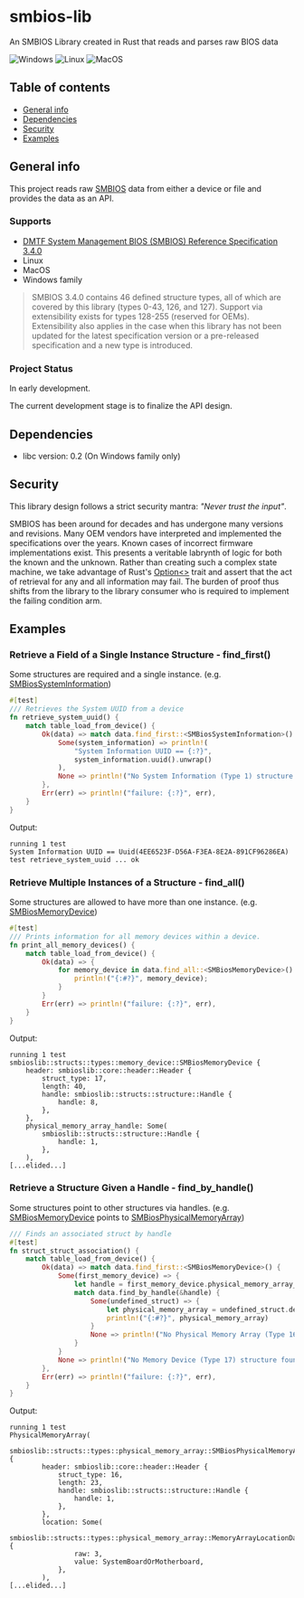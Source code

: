 # smbios-lib
An SMBIOS Library created in Rust that reads and parses raw BIOS data

![Windows](https://github.com/jrgerber/smbios-lib/actions/workflows/windows.yml/badge.svg)
![Linux](https://github.com/jrgerber/smbios-lib/actions/workflows/linux.yml/badge.svg)
![MacOS](https://github.com/jrgerber/smbios-lib/actions/workflows/macos.yml/badge.svg)

## Table of contents
* [General info](#general-info)
* [Dependencies](#dependencies)
* [Security](#security)
* [Examples](#examples)

## General info
This project reads raw [SMBIOS](https://en.wikipedia.org/wiki/BIOS) data from either a device or file and provides the data as an API.

### Supports
* [DMTF System Management BIOS (SMBIOS) Reference
Specification 3.4.0](https://www.dmtf.org/sites/default/files/standards/documents/DSP0134_3.4.0.pdf)
* Linux
* MacOS
* Windows family

> SMBIOS 3.4.0 contains 46 defined structure types, all of which are covered by this library (types 0-43, 126, and 127).  Support via extensibility exists for types 128-255 (reserved for OEMs).  Extensibility also applies in the case when this library has not been updated for the latest specification version or a pre-released specification and a new type is introduced.

### Project Status
In early development.

The current development stage is to finalize the API design.
	
## Dependencies
* libc version: 0.2 (On Windows family only)
	
## Security
This library design follows a strict security mantra: *"Never trust the input"*.

SMBIOS has been around for decades and has undergone many versions and revisions.  Many OEM vendors have interpreted and implemented the specifications over the years. Known cases of incorrect firmware implementations exist.  This presents a veritable labrynth of logic for both the known and the unknown. Rather than creating such a complex state machine, we take advantage of Rust's [Option<>](https://doc.rust-lang.org/std/option/) trait and assert that the act of retrieval for any and all information may fail.  The burden of proof thus shifts from the library to the library consumer who is required to implement the failing condition arm.

## Examples
### Retrieve a Field of a Single Instance Structure - find_first()
Some structures are required and a single instance. (e.g. [SMBiosSystemInformation](src/structs/types/system_information.rs))

```rust
#[test]
/// Retrieves the System UUID from a device
fn retrieve_system_uuid() {
    match table_load_from_device() {
        Ok(data) => match data.find_first::<SMBiosSystemInformation>() {
            Some(system_information) => println!(
                "System Information UUID == {:?}",
                system_information.uuid().unwrap()
            ),
            None => println!("No System Information (Type 1) structure found"),
        },
        Err(err) => println!("failure: {:?}", err),
    }
}
```

Output:
```
running 1 test
System Information UUID == Uuid(4EE6523F-D56A-F3EA-8E2A-891CF96286EA)
test retrieve_system_uuid ... ok
```

### Retrieve Multiple Instances of a Structure - find_all()
Some structures are allowed to have more than one instance. (e.g. [SMBiosMemoryDevice](src/structs/types/memory_device.rs))

```rust
#[test]
/// Prints information for all memory devices within a device.
fn print_all_memory_devices() {
    match table_load_from_device() {
        Ok(data) => {
            for memory_device in data.find_all::<SMBiosMemoryDevice>() {
                println!("{:#?}", memory_device);
            }
        }
        Err(err) => println!("failure: {:?}", err),
    }
}
```

Output:
```
running 1 test
smbioslib::structs::types::memory_device::SMBiosMemoryDevice {
    header: smbioslib::core::header::Header {
        struct_type: 17,
        length: 40,
        handle: smbioslib::structs::structure::Handle {
            handle: 8,
        },
    },
    physical_memory_array_handle: Some(
        smbioslib::structs::structure::Handle {
            handle: 1,
        },
    ),
[...elided...]
```

### Retrieve a Structure Given a Handle - find_by_handle()
Some structures point to other structures via handles. (e.g. [SMBiosMemoryDevice](src/structs/types/memory_device.rs) points to [SMBiosPhysicalMemoryArray](src/structs/types/physical_memory_array.rs))

```rust
/// Finds an associated struct by handle
#[test]
fn struct_struct_association() {
    match table_load_from_device() {
        Ok(data) => match data.find_first::<SMBiosMemoryDevice>() {
            Some(first_memory_device) => {
                let handle = first_memory_device.physical_memory_array_handle().unwrap();
                match data.find_by_handle(&handle) {
                    Some(undefined_struct) => {
                        let physical_memory_array = undefined_struct.defined_struct();
                        println!("{:#?}", physical_memory_array)
                    }
                    None => println!("No Physical Memory Array (Type 16) structure found"),
                }
            }
            None => println!("No Memory Device (Type 17) structure found"),
        },
        Err(err) => println!("failure: {:?}", err),
    }
}
```

Output:
```
running 1 test
PhysicalMemoryArray(
    smbioslib::structs::types::physical_memory_array::SMBiosPhysicalMemoryArray {
        header: smbioslib::core::header::Header {
            struct_type: 16,
            length: 23,
            handle: smbioslib::structs::structure::Handle {
                handle: 1,
            },
        },
        location: Some(
            smbioslib::structs::types::physical_memory_array::MemoryArrayLocationData {
                raw: 3,
                value: SystemBoardOrMotherboard,
            },
        ),
[...elided...]
```